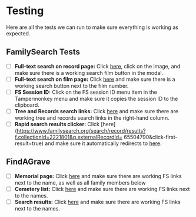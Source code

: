 # Testing

Here are all the tests we can run to make sure everything is working as expected.

## FamilySearch Tests

- [ ] **Full-text search on record page:** Click [here](https://www.familysearch.org/ark:/61903/1:1:XVZC-M5P), click on the image, and make sure there is a working search film button in the modal.
- [ ] **Full-text search on film page:** Click [here](https://www.familysearch.org/en/search/film/004021868) and make sure there is a working search button next to the film number.
- [ ] **FS Session ID:** Click on the FS session ID menu item in the Tampermonkey menu and make sure it copies the session ID to the clipboard.
- [ ] **Tree and Records search links:** Click [here](https://www.familysearch.org/en/tree/person/KWCT-8NP) and make sure there are working tree and records search links in the right-hand column.
- [ ] **Rapid search results clicker:** Click [here](https://www.familysearch.org/search/record/results?f.collectionId=2221801&q.externalRecordId=
65504790&click-first-result=true) and make sure it automatically redirects to [here](https://www.familysearch.org/ark:/61903/1:1:QV2Q-3Z6H).

## FindAGrave

- [ ] **Memorial page:** Click [here](https://www.findagrave.com/memorial/65504790/frank-lamar-watkins) and make sure there are working FS links next to the name, as well as all family members below
- [ ] **Cemetery list:** Click [here](https://www.findagrave.com/cemetery/2454872/memorial-search?cemeteryName=Hodge%20Cemetery) and make sure there are working FS links next to the names.
- [ ] **Search results:** Click [here](https://www.findagrave.com/memorial/search?firstname=Frank&middlename=Lamar&lastname=Watkins&birthyear=&birthyearfilter=&deathyear=&deathyearfilter=&location=&locationId=&bio=&linkedToName=&plot=&memorialid=&mcid=&datefilter=&orderby=r) and make sure there are working FS links next to the names.
